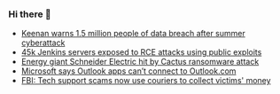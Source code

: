 ### Hi there 👋

<!--START_SECTION:feed-->
* [Keenan warns 1.5 million people of data breach after summer cyberattack](https://www.bleepingcomputer.com/news/security/keenan-warns-15-million-people-of-data-breach-after-summer-cyberattack/)
* [45k Jenkins servers exposed to RCE attacks using public exploits](https://www.bleepingcomputer.com/news/security/45k-jenkins-servers-exposed-to-rce-attacks-using-public-exploits/)
* [Energy giant Schneider Electric hit by Cactus ransomware attack](https://www.bleepingcomputer.com/news/security/energy-giant-schneider-electric-hit-by-cactus-ransomware-attack/)
* [Microsoft says Outlook apps can’t connect to Outlook.com](https://www.bleepingcomputer.com/news/microsoft/microsoft-says-outlook-apps-cant-connect-to-outlookcom/)
* [FBI: Tech support scams now use couriers to collect victims' money](https://www.bleepingcomputer.com/news/security/fbi-tech-support-scams-now-use-couriers-to-collect-victims-money/)
<!--END_SECTION:feed-->

<!--
**frankenk/frankenk** is a ✨ _special_ ✨ repository because its `README.md` (this file) appears on your GitHub profile.

Here are some ideas to get you started:

- 🔭 I’m currently working on ...
- 🌱 I’m currently learning ...
- 👯 I’m looking to collaborate on ...
- 🤔 I’m looking for help with ...
- 💬 Ask me about ...
- 📫 How to reach me: ...
- 😄 Pronouns: ...
- ⚡ Fun fact: ...
-->



